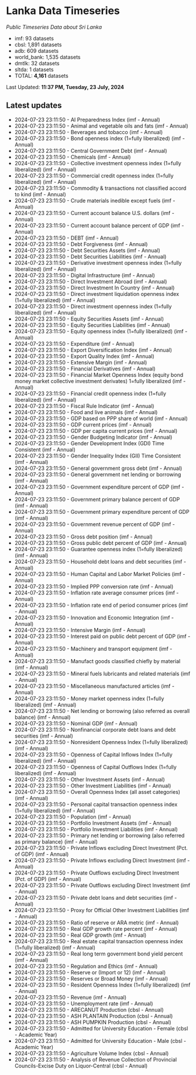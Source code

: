 # Lanka Data Timeseries
*Public Timeseries Data about Sri Lanka*

* imf: 93 datasets
* cbsl: 1,891 datasets
* adb: 609 datasets
* world_bank: 1,535 datasets
* dmtlk: 32 datasets
* sltda: 1 datasets
* TOTAL: **4,161** datasets

Last Updated: **11:37 PM, Tuesday, 23 July, 2024**

## Latest updates

* 2024-07-23 23:11:50 - AI Preparedness Index (imf - Annual)
* 2024-07-23 23:11:50 - Animal and vegetable oils and fats (imf - Annual)
* 2024-07-23 23:11:50 - Beverages and tobacco (imf - Annual)
* 2024-07-23 23:11:50 - Bond openness index (1=fully liberalized) (imf - Annual)
* 2024-07-23 23:11:50 - Central Government Debt (imf - Annual)
* 2024-07-23 23:11:50 - Chemicals (imf - Annual)
* 2024-07-23 23:11:50 - Collective investment openness index (1=fully liberalized) (imf - Annual)
* 2024-07-23 23:11:50 - Commercial credit openness index (1=fully liberalized) (imf - Annual)
* 2024-07-23 23:11:50 - Commodity & transactions not classified accord to kind (imf - Annual)
* 2024-07-23 23:11:50 - Crude materials inedible except fuels (imf - Annual)
* 2024-07-23 23:11:50 - Current account balance U.S. dollars (imf - Annual)
* 2024-07-23 23:11:50 - Current account balance percent of GDP (imf - Annual)
* 2024-07-23 23:11:50 - DEBT (imf - Annual)
* 2024-07-23 23:11:50 - Debt Forgiveness (imf - Annual)
* 2024-07-23 23:11:50 - Debt Securities Assets (imf - Annual)
* 2024-07-23 23:11:50 - Debt Securities Liabilities (imf - Annual)
* 2024-07-23 23:11:50 - Derivative investment openness index (1=fully liberalized) (imf - Annual)
* 2024-07-23 23:11:50 - Digital Infrastructure (imf - Annual)
* 2024-07-23 23:11:50 - Direct Investment Abroad (imf - Annual)
* 2024-07-23 23:11:50 - Direct Investment In Country (imf - Annual)
* 2024-07-23 23:11:50 - Direct investment liquidation openness index (1=fully liberalized) (imf - Annual)
* 2024-07-23 23:11:50 - Direct investment openness index (1=fully liberalized) (imf - Annual)
* 2024-07-23 23:11:50 - Equity Securities Assets (imf - Annual)
* 2024-07-23 23:11:50 - Equity Securities Liabilities (imf - Annual)
* 2024-07-23 23:11:50 - Equity openness index (1=fully liberalized) (imf - Annual)
* 2024-07-23 23:11:50 - Expenditure (imf - Annual)
* 2024-07-23 23:11:50 - Export Diversification Index (imf - Annual)
* 2024-07-23 23:11:50 - Export Quality Index (imf - Annual)
* 2024-07-23 23:11:50 - Extensive Margin (imf - Annual)
* 2024-07-23 23:11:50 - Financial Derivatives (imf - Annual)
* 2024-07-23 23:11:50 - Financial Market Openness Index (equity bond money market collective investment derivates) 1=fully liberalized (imf - Annual)
* 2024-07-23 23:11:50 - Financial credit openness index (1=fully liberalized) (imf - Annual)
* 2024-07-23 23:11:50 - Fiscal Rule Indicator (imf - Annual)
* 2024-07-23 23:11:50 - Food and live animals (imf - Annual)
* 2024-07-23 23:11:50 - GDP based on PPP share of world (imf - Annual)
* 2024-07-23 23:11:50 - GDP current prices (imf - Annual)
* 2024-07-23 23:11:50 - GDP per capita current prices (imf - Annual)
* 2024-07-23 23:11:50 - Gender Budgeting Indicator (imf - Annual)
* 2024-07-23 23:11:50 - Gender Development Index (GDI) Time Consistent (imf - Annual)
* 2024-07-23 23:11:50 - Gender Inequality Index (GII) Time Consistent (imf - Annual)
* 2024-07-23 23:11:50 - General government gross debt (imf - Annual)
* 2024-07-23 23:11:50 - General government net lending or borrowing (imf - Annual)
* 2024-07-23 23:11:50 - Government expenditure percent of GDP (imf - Annual)
* 2024-07-23 23:11:50 - Government primary balance percent of GDP (imf - Annual)
* 2024-07-23 23:11:50 - Government primary expenditure percent of GDP (imf - Annual)
* 2024-07-23 23:11:50 - Government revenue percent of GDP (imf - Annual)
* 2024-07-23 23:11:50 - Gross debt position (imf - Annual)
* 2024-07-23 23:11:50 - Gross public debt percent of GDP (imf - Annual)
* 2024-07-23 23:11:50 - Guarantee openness index (1=fully liberalized) (imf - Annual)
* 2024-07-23 23:11:50 - Household debt loans and debt securities (imf - Annual)
* 2024-07-23 23:11:50 - Human Capital and Labor Market Policies (imf - Annual)
* 2024-07-23 23:11:50 - Implied PPP conversion rate (imf - Annual)
* 2024-07-23 23:11:50 - Inflation rate average consumer prices (imf - Annual)
* 2024-07-23 23:11:50 - Inflation rate end of period consumer prices (imf - Annual)
* 2024-07-23 23:11:50 - Innovation and Economic Integration (imf - Annual)
* 2024-07-23 23:11:50 - Intensive Margin (imf - Annual)
* 2024-07-23 23:11:50 - Interest paid on public debt percent of GDP (imf - Annual)
* 2024-07-23 23:11:50 - Machinery and transport equipment (imf - Annual)
* 2024-07-23 23:11:50 - Manufact goods classified chiefly by material (imf - Annual)
* 2024-07-23 23:11:50 - Mineral fuels lubricants and related materials (imf - Annual)
* 2024-07-23 23:11:50 - Miscellaneous manufactured articles (imf - Annual)
* 2024-07-23 23:11:50 - Money market openness index (1=fully liberalized) (imf - Annual)
* 2024-07-23 23:11:50 - Net lending or borrowing (also referred as overall balance) (imf - Annual)
* 2024-07-23 23:11:50 - Nominal GDP (imf - Annual)
* 2024-07-23 23:11:50 - Nonfinancial corporate debt loans and debt securities (imf - Annual)
* 2024-07-23 23:11:50 - Nonresident Openness Index (1=fully liberalized) (imf - Annual)
* 2024-07-23 23:11:50 - Openness of Capital Inflows Index (1=fully liberalized) (imf - Annual)
* 2024-07-23 23:11:50 - Openness of Capital Outflows Index (1=fully liberalized) (imf - Annual)
* 2024-07-23 23:11:50 - Other Investment Assets (imf - Annual)
* 2024-07-23 23:11:50 - Other Investment Liabilities (imf - Annual)
* 2024-07-23 23:11:50 - Overall Openness Index (all asset categories) (imf - Annual)
* 2024-07-23 23:11:50 - Personal capital transaction openness index (1=fully liberalized) (imf - Annual)
* 2024-07-23 23:11:50 - Population (imf - Annual)
* 2024-07-23 23:11:50 - Portfolio Investment Assets (imf - Annual)
* 2024-07-23 23:11:50 - Portfolio Investment Liabilities (imf - Annual)
* 2024-07-23 23:11:50 - Primary net lending or borrowing (also referred as primary balance) (imf - Annual)
* 2024-07-23 23:11:50 - Private Inflows excluding Direct Investment (Pct. of GDP) (imf - Annual)
* 2024-07-23 23:11:50 - Private Inflows excluding Direct Investment (imf - Annual)
* 2024-07-23 23:11:50 - Private Outflows excluding Direct Investment (Pct. of GDP) (imf - Annual)
* 2024-07-23 23:11:50 - Private Outflows excluding Direct Investment (imf - Annual)
* 2024-07-23 23:11:50 - Private debt loans and debt securities (imf - Annual)
* 2024-07-23 23:11:50 - Proxy for Official Other Investment Liabilities (imf - Annual)
* 2024-07-23 23:11:50 - Ratio of reserve or ARA metric (imf - Annual)
* 2024-07-23 23:11:50 - Real GDP growth rate percent (imf - Annual)
* 2024-07-23 23:11:50 - Real GDP growth (imf - Annual)
* 2024-07-23 23:11:50 - Real estate capital transaction openness index (1=fully liberalized) (imf - Annual)
* 2024-07-23 23:11:50 - Real long term government bond yield percent (imf - Annual)
* 2024-07-23 23:11:50 - Regulation and Ethics (imf - Annual)
* 2024-07-23 23:11:50 - Reserve or (Import or 12) (imf - Annual)
* 2024-07-23 23:11:50 - Reserves or Broad Money (imf - Annual)
* 2024-07-23 23:11:50 - Resident Openness Index (1=fully liberalized) (imf - Annual)
* 2024-07-23 23:11:50 - Revenue (imf - Annual)
* 2024-07-23 23:11:50 - Unemployment rate (imf - Annual)
* 2024-07-23 23:11:50 - ARECANUT Production (cbsl - Annual)
* 2024-07-23 23:11:50 - ASH PLANTAIN Production (cbsl - Annual)
* 2024-07-23 23:11:50 - ASH PUMPKIN Production (cbsl - Annual)
* 2024-07-23 23:11:50 - Admitted for University Education - Female (cbsl - Academic Year)
* 2024-07-23 23:11:50 - Admitted for University Education - Male (cbsl - Academic Year)
* 2024-07-23 23:11:50 - Agriculture Volume Index (cbsl - Annual)
* 2024-07-23 23:11:50 - Analysis of Revenue Collection of Provincial Councils-Excise Duty on Liquor-Central (cbsl - Annual)